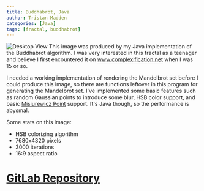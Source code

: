 ```yaml
---
title: Buddhabrot, Java
author: Tristan Madden
categories: [Java]
tags: [fractal, buddhabrot]
---
```

![Desktop View](https://i.imgur.com/eLjfYTR.jpg)
This image was produced by my Java implementation of the Buddhabrot algorithm.  I was very interested in this fractal as a teenager and believe I first encountered it on <a href="http://www.complexification.net/gallery/machines/buddhabrot/">www.complexification.net</a> when I was 15 or so. 

 I needed a working implementation of rendering the Mandelbrot set before I could produce this image, so there are functions leftover in this program for generating the Mandelbrot set. I've implemented some basic features such as random Gaussian points to introduce some blur, HSB color support, and basic <a href="https://en.wikipedia.org/wiki/Misiurewicz_point">Misiurewicz Point</a> support. It's Java though, so the performance is abysmal.

Some stats on this image:
- HSB colorizing algorithm
- 7680x4320 pixels
- 3000 iterations
- 16:9 aspect ratio

<h1><a href="https://gitlab.com/tristan.madden/pixelplayground/tree/master/src/pixelsplayground">GitLab Repository</a></h1>